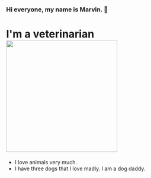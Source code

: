 ### Hi everyone, my name is Marvin. 👋

<h1>
  I'm a veterinarian
  
  <img src="https://media.giphy.com/media/nP7C2Eo99KH9C/giphy.gif" width="300px"/>
</h1>

* I love animals very much.
* I have three dogs that I love madly. I am a dog daddy.
